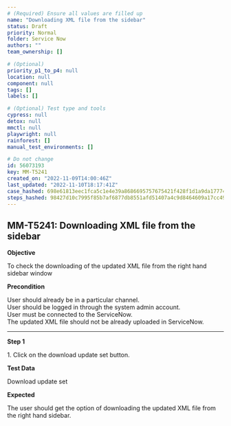 ```yaml
---
# (Required) Ensure all values are filled up
name: "Downloading XML file from the sidebar"
status: Draft
priority: Normal
folder: Service Now
authors: ""
team_ownership: []

# (Optional)
priority_p1_to_p4: null
location: null
component: null
tags: []
labels: []

# (Optional) Test type and tools
cypress: null
detox: null
mmctl: null
playwright: null
rainforest: []
manual_test_environments: []

# Do not change
id: 56073193
key: MM-T5241
created_on: "2022-11-09T14:00:46Z"
last_updated: "2022-11-10T18:17:41Z"
case_hashed: 698e61813eec1fca5c1e4e39a8686695757675421f428f1d1a9da177741c3b2cf8b365c1b451410cdf566e441fc68a65
steps_hashed: 98427d10c7995f85b7af6877db8551afd51407a4c9d8464609a17cc4902da8bddb62ce9703197b58e5806ea43794db00
---
```


<!-- (Auto-generated) Based on frontmatter's "key" and "name" -->

## MM-T5241: Downloading XML file from the sidebar

**Objective**

To check the downloading of the updated XML file from the right hand sidebar window

**Precondition**

User should already be in a particular channel.\
User should be logged in through the system admin account.\
User must be connected to the ServiceNow.\
The updated XML file should not be already uploaded in ServiceNow.

---

**Step 1**

1\. Click on the download update set button.

**Test Data**

Download update set

**Expected**

The user should get the option of downloading the updated XML file from the right hand sidebar.
